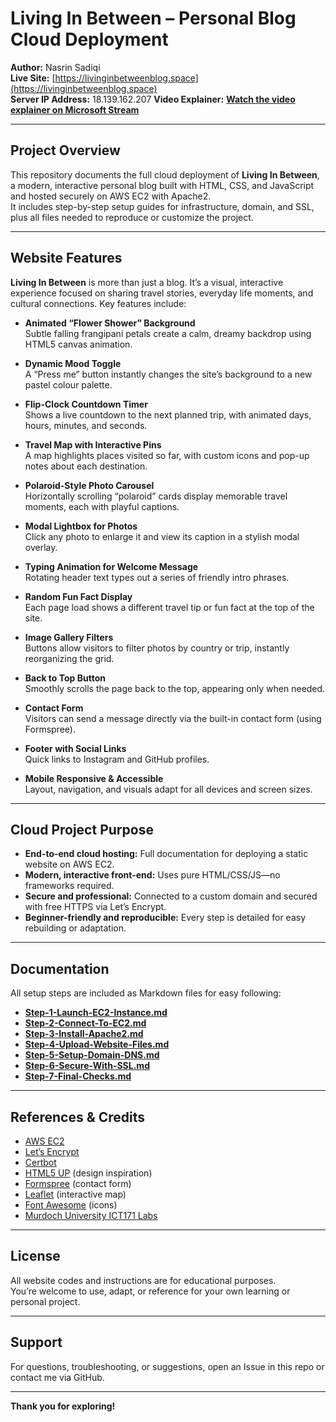 # Living In Between – Personal Blog Cloud Deployment

**Author:** Nasrin Sadiqi  
**Live Site:** [https://livinginbetweenblog.space](https://livinginbetweenblog.space)  
**Server IP Address:** 18.139.162.207
**Video Explainer:** [**Watch the video explainer on Microsoft Stream**](https://murdochuniversity-my.sharepoint.com/:v:/g/personal/34898644_student_murdoch_edu_au/Ef1GUG7QeXxLpCgd9DKakYoBO6sQbU9-9DMgU5_LynQHFQ?nav=eyJyZWZlcnJhbEluZm8iOnsicmVmZXJyYWxBcHAiOiJTdHJlYW1XZWJBcHAiLCJyZWZlcnJhbFZpZXciOiJTaGFyZURpYWxvZy1MaW5rIiwicmVmZXJyYWxBcHBQbGF0Zm9ybSI6IldlYiIsInJlZmVycmFsTW9kZSI6InZpZXcifX0%3D&e=AM6HgX)

---

## Project Overview

This repository documents the full cloud deployment of **Living In Between**, a modern, interactive personal blog built with HTML, CSS, and JavaScript and hosted securely on AWS EC2 with Apache2.  
It includes step-by-step setup guides for infrastructure, domain, and SSL, plus all files needed to reproduce or customize the project.

---

## Website Features

**Living In Between** is more than just a blog. It’s a visual, interactive experience focused on sharing travel stories, everyday life moments, and cultural connections. Key features include:

- **Animated “Flower Shower” Background**  
  Subtle falling frangipani petals create a calm, dreamy backdrop using HTML5 canvas animation.

- **Dynamic Mood Toggle**  
  A “Press me” button instantly changes the site’s background to a new pastel colour palette.

- **Flip-Clock Countdown Timer**  
  Shows a live countdown to the next planned trip, with animated days, hours, minutes, and seconds.

- **Travel Map with Interactive Pins**  
  A map highlights places visited so far, with custom icons and pop-up notes about each destination.

- **Polaroid-Style Photo Carousel**  
  Horizontally scrolling “polaroid” cards display memorable travel moments, each with playful captions.

- **Modal Lightbox for Photos**  
  Click any photo to enlarge it and view its caption in a stylish modal overlay.

- **Typing Animation for Welcome Message**  
  Rotating header text types out a series of friendly intro phrases.

- **Random Fun Fact Display**  
  Each page load shows a different travel tip or fun fact at the top of the site.

- **Image Gallery Filters**  
  Buttons allow visitors to filter photos by country or trip, instantly reorganizing the grid.

- **Back to Top Button**  
  Smoothly scrolls the page back to the top, appearing only when needed.

- **Contact Form**  
  Visitors can send a message directly via the built-in contact form (using Formspree).

- **Footer with Social Links**  
  Quick links to Instagram and GitHub profiles.

- **Mobile Responsive & Accessible**  
  Layout, navigation, and visuals adapt for all devices and screen sizes.

---

## Cloud Project Purpose

- **End-to-end cloud hosting:** Full documentation for deploying a static website on AWS EC2.
- **Modern, interactive front-end:** Uses pure HTML/CSS/JS—no frameworks required.
- **Secure and professional:** Connected to a custom domain and secured with free HTTPS via Let’s Encrypt.
- **Beginner-friendly and reproducible:** Every step is detailed for easy rebuilding or adaptation.

---

## Documentation

All setup steps are included as Markdown files for easy following:
- **[Step-1-Launch-EC2-Instance.md](deployment-guides/Step-1-Launch-EC2-Instance.md)**
- **[Step-2-Connect-To-EC2.md](deployment-guides/Step-2-Connect-To-EC2.md)**
- **[Step-3-Install-Apache2.md](deployment-guides/Step-3-Install-Apache2.md)**
- **[Step-4-Upload-Website-Files.md](deployment-guides/Step-4-Upload-Website-Files.md)**
- **[Step-5-Setup-Domain-DNS.md](deployment-guides/Step-5-Setup-Domain-DNS.md)**
- **[Step-6-Secure-With-SSL.md](deployment-guides/Step-6-Secure-With-SSL.md)**
- **[Step-7-Final-Checks.md](deployment-guides/Step-7-Final-Checks.md)**
---

## References & Credits

- [AWS EC2](https://aws.amazon.com/ec2/)
- [Let’s Encrypt](https://letsencrypt.org/)
- [Certbot](https://certbot.eff.org/)
- [HTML5 UP](https://html5up.net/) (design inspiration)
- [Formspree](https://formspree.io/) (contact form)
- [Leaflet](https://leafletjs.com/) (interactive map)
- [Font Awesome](https://fontawesome.com/) (icons)
- [Murdoch University ICT171 Labs](https://github.com/SCH-IT-MurdochUni/NetworkingLabs)

---

## License

All website codes and instructions are for educational purposes.  
You’re welcome to use, adapt, or reference for your own learning or personal project.

---

## Support

For questions, troubleshooting, or suggestions, open an Issue in this repo or contact me via GitHub.

---

**Thank you for exploring!**
